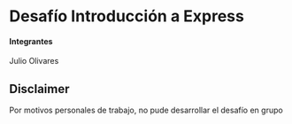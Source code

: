 # Desafío Introducción a Express

#### Integrantes
Julio Olivares

## Disclaimer
Por motivos personales de trabajo, no pude desarrollar el desafío en grupo

